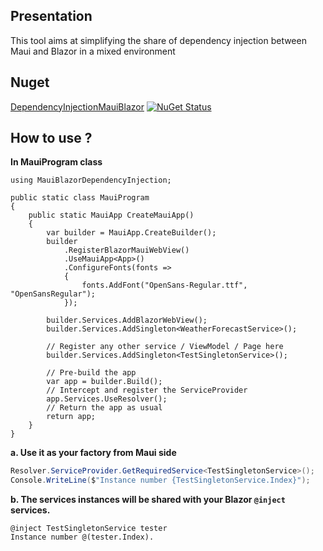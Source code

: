 ## Presentation
This tool aims at simplifying the share of dependency injection between Maui and Blazor in a mixed environment

## Nuget
[DependencyInjectionMauiBlazor](https://www.nuget.org/packages/DependencyInjectionMauiBlazor/)
[![NuGet Status](https://img.shields.io/nuget/v/DependencyInjectionMauiBlazor.svg?style=flat)](https://www.nuget.org/packages/DependencyInjectionMauiBlazor/) 

## How to use ?

**In MauiProgram class**
```
using MauiBlazorDependencyInjection;

public static class MauiProgram
{
    public static MauiApp CreateMauiApp()
    {
        var builder = MauiApp.CreateBuilder();
        builder
            .RegisterBlazorMauiWebView()
            .UseMauiApp<App>()
            .ConfigureFonts(fonts =>
            {
                fonts.AddFont("OpenSans-Regular.ttf", "OpenSansRegular");
            });

        builder.Services.AddBlazorWebView();
        builder.Services.AddSingleton<WeatherForecastService>();

        // Register any other service / ViewModel / Page here
        builder.Services.AddSingleton<TestSingletonService>();

        // Pre-build the app
        var app = builder.Build();
        // Intercept and register the ServiceProvider
        app.Services.UseResolver();
        // Return the app as usual
        return app;
    }
}
```


**a. Use it as your factory from Maui side**

``` csharp
Resolver.ServiceProvider.GetRequiredService<TestSingletonService>();
Console.WriteLine($"Instance number {TestSingletonService.Index}");
```
**b. The services instances will be shared with your Blazor `@inject` services.**
``` razor
@inject TestSingletonService tester
Instance number @(tester.Index).
```
